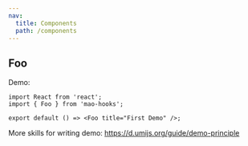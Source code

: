 ```yaml
---
nav:
  title: Components
  path: /components
---
```


## Foo

Demo:

```tsx
import React from 'react';
import { Foo } from 'mao-hooks';

export default () => <Foo title="First Demo" />;
```

More skills for writing demo: https://d.umijs.org/guide/demo-principle
